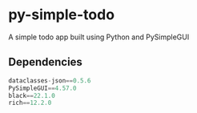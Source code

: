 # py-simple-todo

A simple todo app built using Python and PySimpleGUI

## Dependencies

```py
dataclasses-json==0.5.6
PySimpleGUI==4.57.0
black==22.1.0
rich==12.2.0
```
